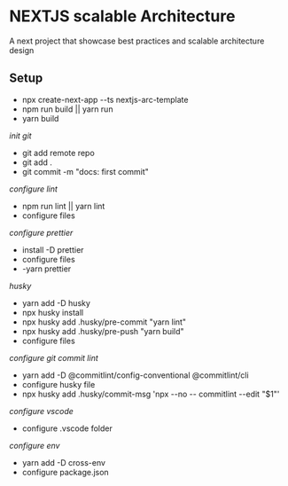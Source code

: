 # NEXTJS scalable Architecture

A next project that showcase best practices and scalable architecture design

## Setup

- npx create-next-app --ts nextjs-arc-template
- npm run build || yarn run
- yarn build

_init git_

- git add remote repo
- git add .
- git commit -m "docs: first commit"

_configure lint_

- npm run lint || yarn lint
- configure files

_configure prettier_

- install -D prettier
- configure files
- -yarn prettier

_husky_

- yarn add -D husky
- npx husky install
- npx husky add .husky/pre-commit "yarn lint"
- npx husky add .husky/pre-push "yarn build"
- configure files

_configure git commit lint_

- yarn add -D @commitlint/config-conventional @commitlint/cli
- configure husky file
- npx husky add .husky/commit-msg 'npx --no -- commitlint --edit "$1"'

_configure vscode_

- configure .vscode folder

_configure env_

- yarn add -D cross-env
- configure package.json
